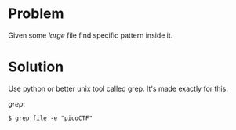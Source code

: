 # Problem
Given some *large* file find specific pattern inside it.

# Solution
Use python or better unix tool called grep. It's made exactly for this.

*grep*:
```
$ grep file -e "picoCTF"
```
